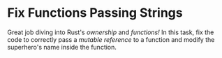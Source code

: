 # Fix Functions Passing Strings

Great job diving into Rust's *ownership* and *functions!* In this task, fix the code to correctly pass a *mutable reference* to a function and modify the superhero's name inside the function.
